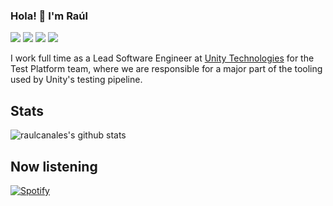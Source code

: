 ### Hola! 👋 I'm Raúl

![](https://vistr.dev/badge?repo=raulcanales.raulcanales)
[![](https://img.shields.io/badge/-@racr4-%231DA1F2?style=flat-square&logo=twitter&logoColor=ffffff)](https://twitter.com/racr4)
[![](https://img.shields.io/badge/-@raulcanales-%23181717?style=flat-square&logo=github)](https://github.com/raulcanales)
[![](https://img.shields.io/badge/-Ra%C3%BAl%20A.%20Canales-blue?style=flat-square&logo=Linkedin&logoColor=white&link=https://www.linkedin.com/in/raulcanales/)](https://www.linkedin.com/in/raulcanales/)

I work full time as a Lead Software Engineer at [Unity Technologies](https://github.com/Unity-Technologies) for the Test Platform team, where we are responsible for a major part of the tooling used by Unity's testing pipeline.

## Stats

![raulcanales's github stats](https://github-readme-stats.vercel.app/api?username=raulcanales&show_icons=true&theme=dracula)

## Now listening

[![Spotify](https://novatorem-raulcanales.vercel.app/api/spotify)](https://open.spotify.com/user/dank0ne)
